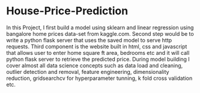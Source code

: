 # House-Price-Prediction
In this Project, I first build a model using sklearn and linear regression using bangalore home prices data-set from kaggle.com. Second step would be to write a python flask server that uses the saved model to serve http requests. Third component is the website built in html, css and javascript that allows user to enter home square ft area, bedrooms etc and it will call python flask server to retrieve the predicted price. During model building I cover almost all data science concepts such as data load and cleaning, outlier detection and removal, feature engineering, dimensionality reduction, gridsearchcv for hyperparameter tunning, k fold cross validation etc.
